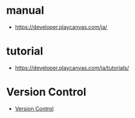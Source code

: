 # manual
- https://developer.playcanvas.com/ja/


# tutorial
- https://developer.playcanvas.com/ja/tutorials/


# Version Control 
- [Version Control](https://developer.playcanvas.com/ja/user-manual/version-control/)

